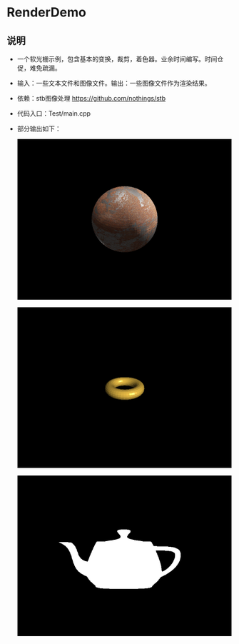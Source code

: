 # RenderDemo

## 说明
+ 一个软光栅示例，包含基本的变换，裁剪，着色器。业余时间编写。时间仓促，难免疏漏。

+ 输入：一些文本文件和图像文件。输出：一些图像文件作为渲染结果。

+ 依赖：stb图像处理 https://github.com/nothings/stb

+ 代码入口：Test/main.cpp

+ 部分输出如下：
  
  ![plot](./Output/test_ball_pbr2025-07-27_23-07-10_0.png)

  ![plot](./Output/test_torus_blinn_phong2025-07-20_19-56-18_0.png)
  
  ![plot](./Output/渲染出茶壶.png)
  

